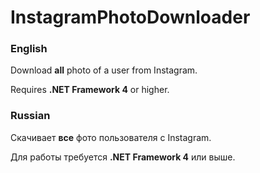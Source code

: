 InstagramPhotoDownloader
========================

### English

Download **all** photo of a user from Instagram.

Requires **.NET Framework 4** or higher.

### Russian

Скачивает **все** фото пользователя с Instagram.

Для работы требуется **.NET Framework 4** или выше.
